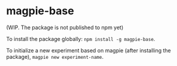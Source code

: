 # magpie-base

(WIP. The package is not published to npm yet)

To install the package globally: `npm install -g magpie-base`.

To initialize a new experiment based on magpie (after installing the package), `magpie new experiment-name`.
